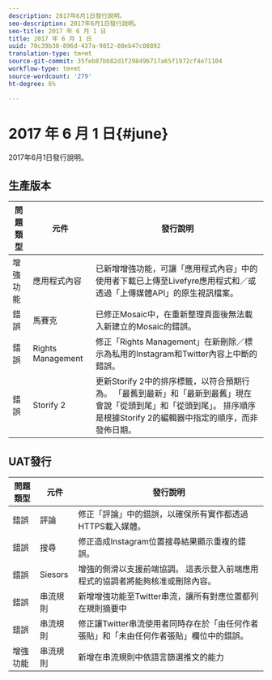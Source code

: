 ```yaml
---
description: 2017年6月1日發行說明。
seo-description: 2017年6月1日發行說明。
seo-title: 2017 年 6 月 1 日
title: 2017 年 6 月 1 日
uuid: 70c39b30-896d-437a-9852-80eb47c08892
translation-type: tm+mt
source-git-commit: 35feb87bb82d1f298496717a65f1972cf4e71104
workflow-type: tm+mt
source-wordcount: '279'
ht-degree: 6%

---
```



# 2017 年 6 月 1 日{#june}

2017年6月1日發行說明。

## 生產版本

| **問題類型** | **元件** | **發行說明** |
|---|---|---|
| 增強功能 | 應用程式內容 | 已新增增強功能，可讓「應用程式內容」中的使用者下載已上傳至Livefyre應用程式和／或透過「上傳媒體API」的原生視訊檔案。 |
| 錯誤 | 馬賽克 | 已修正Mosaic中，在重新整理頁面後無法載入新建立的Mosaic的錯誤。 |
| 錯誤 | Rights Management | 修正「Rights Management」在新刪除／標示為私用的Instagram和Twitter內容上中斷的錯誤。 |
| 錯誤 | Storify 2 | 更新Storify 2中的排序標籤，以符合預期行為。 「最舊到最新」和「最新到最舊」現在會說「從頭到尾」和「從頭到尾」。 排序順序是根據Storify 2的編輯器中指定的順序，而非發佈日期。 |

## UAT發行

| **問題類型** | **元件** | **發行說明** |
|---|---|---|
| 錯誤 | 評論 | 修正「評論」中的錯誤，以確保所有實作都透過HTTPS載入媒體。 |
| 錯誤 | 搜尋 | 修正造成Instagram位置搜尋結果顯示重複的錯誤。 |
| 錯誤 | Siesors | 增強的側滑以支援前端協調。 這表示登入前端應用程式的協調者將能夠核准或刪除內容。 |
| 錯誤 | 串流規則 | 新增增強功能至Twitter串流，讓所有對應位置都列在規則摘要中 |
| 錯誤 | 串流規則 | 修正讓Twitter串流使用者同時存在於「由任何作者張貼」和「未由任何作者張貼」欄位中的錯誤。 |
| 增強功能 | 串流規則 | 新增在串流規則中依語言篩選推文的能力 |

